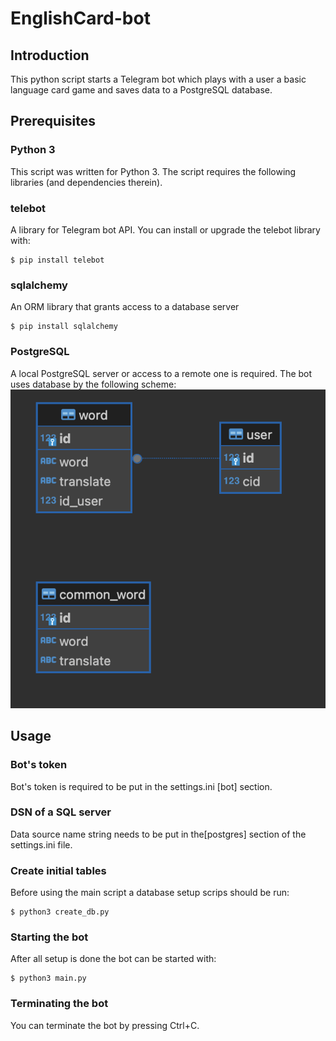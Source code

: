 # EnglishCard-bot

## Introduction
This python script starts a Telegram bot which plays with a user a basic language card game and saves data to a PostgreSQL database.
## Prerequisites
### Python 3

This script was written for Python 3.
The script requires the following libraries (and dependencies therein).
### telebot
A library for Telegram bot API.
You can install or upgrade the telebot library with:

```
$ pip install telebot
```
### sqlalchemy
An ORM library that grants access to a database server
```
$ pip install sqlalchemy
```
### PostgreSQL
A local PostgreSQL server or access to a remote one is required. The bot uses database by the following scheme:
![](scheme_db.png)

## Usage
### Bot's token
Bot's token is required to be put in the settings.ini [bot] section.
### DSN of a SQL server
Data source name string needs to be put in the[postgres] section of the settings.ini file.
### Create initial tables
Before using the main script a database setup scrips should be run:
```
$ python3 create_db.py
```
### Starting the bot
After all setup is done the bot can be started with:
```
$ python3 main.py
```
### Terminating the bot
You can terminate the bot by pressing Ctrl+C.